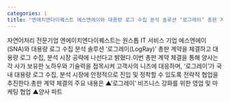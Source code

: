 ```yaml
---
categories: i
title: "엔에치엔다이퀘스트 에스엔에이와 대용량 로그 수집 분석 솔루션 ‘로그레이’ 총판 계약"
---
```

자연어처리 전문기업 엔에이치엔다이퀘스트는 원스톱 IT 서비스 기업 에스엔에이(SNA)와 대용량 로그 수집 분석 솔루션 ‘로그레이(LogRay)’ 총판 계약을 체결하고 대용량 로그 수집, 분석 시장 공략에 나선다고 밝혔다.이번 총판 계약 체결을 통해 양사는 각 사가 보유한 노하우와 기술력을 접목시켜 고객사의 니즈에 대응하며, ‘로그레이’가 국내 대용량 로그 수집, 분석 시장에 안정적으로 진입 및 정착할 수 있도록 전략적 협업을 추진한다.총판 계약 체결의 주요 내용은 ▲’로그레이’ 비즈니스 강화를 위한 영업 및 마케팅 협업 ▲양사 파트